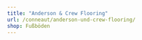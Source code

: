 ```yaml
---
title: "Anderson & Crew Flooring"
url: /conneaut/anderson-und-crew-flooring/
shop: Fußböden
---
```

